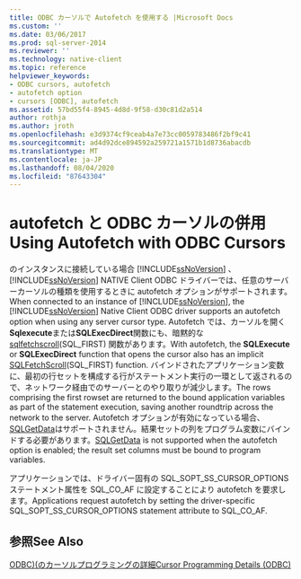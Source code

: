 ```yaml
---
title: ODBC カーソルで Autofetch を使用する |Microsoft Docs
ms.custom: ''
ms.date: 03/06/2017
ms.prod: sql-server-2014
ms.reviewer: ''
ms.technology: native-client
ms.topic: reference
helpviewer_keywords:
- ODBC cursors, autofetch
- autofetch option
- cursors [ODBC], autofetch
ms.assetid: 57bd55f4-8945-4d8d-9f58-d30c81d2a514
author: rothja
ms.author: jroth
ms.openlocfilehash: e3d9374cf9ceab4a7e73cc0059783486f2bf9c41
ms.sourcegitcommit: ad4d92dce894592a259721a1571b1d8736abacdb
ms.translationtype: MT
ms.contentlocale: ja-JP
ms.lasthandoff: 08/04/2020
ms.locfileid: "87643304"
---
```

# <a name="using-autofetch-with-odbc-cursors"></a><span data-ttu-id="f3dbc-102">autofetch と ODBC カーソルの併用</span><span class="sxs-lookup"><span data-stu-id="f3dbc-102">Using Autofetch with ODBC Cursors</span></span>
  <span data-ttu-id="f3dbc-103">のインスタンスに接続している場合 [!INCLUDE[ssNoVersion](../../../includes/ssnoversion-md.md)] 、 [!INCLUDE[ssNoVersion](../../../includes/ssnoversion-md.md)] NATIVE Client ODBC ドライバーでは、任意のサーバーカーソルの種類を使用するときに autofetch オプションがサポートされます。</span><span class="sxs-lookup"><span data-stu-id="f3dbc-103">When connected to an instance of [!INCLUDE[ssNoVersion](../../../includes/ssnoversion-md.md)], the [!INCLUDE[ssNoVersion](../../../includes/ssnoversion-md.md)] Native Client ODBC driver supports an autofetch option when using any server cursor type.</span></span> <span data-ttu-id="f3dbc-104">Autofetch では、カーソルを開く**Sqlexecute**または**SQLExecDirect**関数にも、暗黙的な[sqlfetchscroll](../../native-client-odbc-api/sqlfetchscroll.md)(SQL_FIRST) 関数があります。</span><span class="sxs-lookup"><span data-stu-id="f3dbc-104">With autofetch, the **SQLExecute** or **SQLExecDirect** function that opens the cursor also has an implicit [SQLFetchScroll](../../native-client-odbc-api/sqlfetchscroll.md)(SQL_FIRST) function.</span></span> <span data-ttu-id="f3dbc-105">バインドされたアプリケーション変数に、最初の行セットを構成する行がステートメント実行の一環として返されるので、ネットワーク経由でのサーバーとのやり取りが減少します。</span><span class="sxs-lookup"><span data-stu-id="f3dbc-105">The rows comprising the first rowset are returned to the bound application variables as part of the statement execution, saving another roundtrip across the network to the server.</span></span> <span data-ttu-id="f3dbc-106">Autofetch オプションが有効になっている場合、 [SQLGetData](../../native-client-odbc-api/sqlgetdata.md)はサポートされません。結果セットの列をプログラム変数にバインドする必要があります。</span><span class="sxs-lookup"><span data-stu-id="f3dbc-106">[SQLGetData](../../native-client-odbc-api/sqlgetdata.md) is not supported when the autofetch option is enabled; the result set columns must be bound to program variables.</span></span>  
  
 <span data-ttu-id="f3dbc-107">アプリケーションでは、ドライバー固有の SQL_SOPT_SS_CURSOR_OPTIONS ステートメント属性を SQL_CO_AF に設定することにより autofetch を要求します。</span><span class="sxs-lookup"><span data-stu-id="f3dbc-107">Applications request autofetch by setting the driver-specific SQL_SOPT_SS_CURSOR_OPTIONS statement attribute to SQL_CO_AF.</span></span>  
  
## <a name="see-also"></a><span data-ttu-id="f3dbc-108">参照</span><span class="sxs-lookup"><span data-stu-id="f3dbc-108">See Also</span></span>  
 [<span data-ttu-id="f3dbc-109">ODBC&#41;&#40;のカーソルプログラミングの詳細</span><span class="sxs-lookup"><span data-stu-id="f3dbc-109">Cursor Programming Details &#40;ODBC&#41;</span></span>](cursor-programming-details-odbc.md)  
  
  
